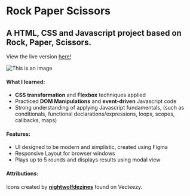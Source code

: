 # Rock Paper Scissors

## A HTML, CSS and Javascript project based on Rock, Paper, Scissors.

View the live version [here!](https://natasha-a.github.io/rock-paper-scissors/)

![This is an image]('./assets/preview.png')

#### What I learned: ####
  - **CSS transformation** and **Flexbox** techniques applied 
  - Practiced **DOM Manipulations** and **event-driven** Javascript code 
  - Strong understanding of applying Javascript fundamentals, (such as conditionals, functional declarations/expressions, loops, scopes, callbacks, maps)

#### Features: ####
  - UI designed to be modern and simplistic, created using Figma
  - Responsive Layout for browser windows
  - Plays up to 5 rounds and displays results using modal view 

#### Attributions: ####
Icons created by [**nightwolfdezines**](https://www.vecteezy.com/members/nightwolfdezines) found on Vecteezy.